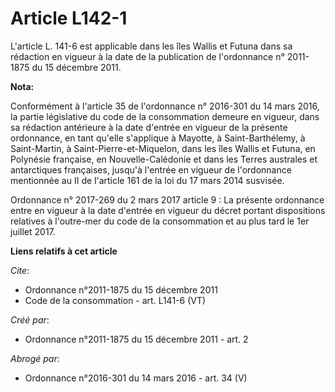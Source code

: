 # Article L142-1

L'article L. 141-6 est applicable dans les îles Wallis et Futuna dans sa rédaction en vigueur à la date de la publication de
l'ordonnance n° 2011-1875 du 15 décembre 2011.

**Nota:**

Conformément à l'article 35 de l'ordonnance n° 2016-301 du 14 mars 2016, la partie législative du code de la consommation
demeure en vigueur, dans sa rédaction antérieure à la date d'entrée en vigueur de la présente ordonnance, en tant qu'elle
s'applique à Mayotte, à Saint-Barthélemy, à Saint-Martin, à Saint-Pierre-et-Miquelon, dans les îles Wallis et Futuna, en
Polynésie française, en Nouvelle-Calédonie et dans les Terres australes et antarctiques françaises, jusqu'à l'entrée en
vigueur de l'ordonnance mentionnée au II de l'article 161 de la loi du 17 mars 2014 susvisée.

Ordonnance n° 2017-269 du 2 mars 2017 article 9 : La présente ordonnance entre en vigueur à la date d'entrée en vigueur du
décret portant dispositions relatives à l'outre-mer du code de la consommation et au plus tard le 1er juillet 2017.

**Liens relatifs à cet article**

_Cite_:

  - Ordonnance n°2011-1875 du 15 décembre 2011
  - Code de la consommation - art. L141-6 (VT)

_Créé par_:

  - Ordonnance n°2011-1875 du 15 décembre 2011 - art. 2

_Abrogé par_:

  - Ordonnance n°2016-301 du 14 mars 2016 - art. 34 (V)
